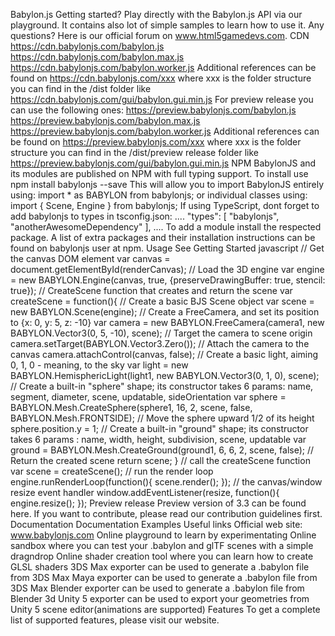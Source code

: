 Babylon.js Getting started? Play directly with the Babylon.js API via our playground. It contains also lot of simple samples to learn how to use it. Any questions? Here is our official forum on www.html5gamedevs.com. CDN https://cdn.babylonjs.com/babylon.js https://cdn.babylonjs.com/babylon.max.js https://cdn.babylonjs.com/babylon.worker.js Additional references can be found on https://cdn.babylonjs.com/xxx where xxx is the folder structure you can find in the /dist folder like https://cdn.babylonjs.com/gui/babylon.gui.min.js For preview release you can use the following ones: https://preview.babylonjs.com/babylon.js https://preview.babylonjs.com/babylon.max.js https://preview.babylonjs.com/babylon.worker.js Additional references can be found on https://preview.babylonjs.com/xxx where xxx is the folder structure you can find in the /dist/preview release folder like https://preview.babylonjs.com/gui/babylon.gui.min.js NPM BabylonJS and its modules are published on NPM with full typing support. To install use npm install babylonjs --save This will allow you to import BabylonJS entirely using: import * as BABYLON from babylonjs; or individual classes using: import { Scene, Engine } from babylonjs; If using TypeScript, dont forget to add babylonjs to types in tsconfig.json: .... "types": [ "babylonjs", "anotherAwesomeDependency" ], .... To add a module install the respected package. A list of extra packages and their installation instructions can be found on babylonjs user at npm. Usage See Getting Started javascript // Get the canvas DOM element var canvas = document.getElementById(renderCanvas); // Load the 3D engine var engine = new BABYLON.Engine(canvas, true, {preserveDrawingBuffer: true, stencil: true}); // CreateScene function that creates and return the scene var createScene = function(){ // Create a basic BJS Scene object var scene = new BABYLON.Scene(engine); // Create a FreeCamera, and set its position to {x: 0, y: 5, z: -10} var camera = new BABYLON.FreeCamera(camera1, new BABYLON.Vector3(0, 5, -10), scene); // Target the camera to scene origin camera.setTarget(BABYLON.Vector3.Zero()); // Attach the camera to the canvas camera.attachControl(canvas, false); // Create a basic light, aiming 0, 1, 0 - meaning, to the sky var light = new BABYLON.HemisphericLight(light1, new BABYLON.Vector3(0, 1, 0), scene); // Create a built-in "sphere" shape; its constructor takes 6 params: name, segment, diameter, scene, updatable, sideOrientation var sphere = BABYLON.Mesh.CreateSphere(sphere1, 16, 2, scene, false, BABYLON.Mesh.FRONTSIDE); // Move the sphere upward 1/2 of its height sphere.position.y = 1; // Create a built-in "ground" shape; its constructor takes 6 params : name, width, height, subdivision, scene, updatable var ground = BABYLON.Mesh.CreateGround(ground1, 6, 6, 2, scene, false); // Return the created scene return scene; } // call the createScene function var scene = createScene(); // run the render loop engine.runRenderLoop(function(){ scene.render(); }); // the canvas/window resize event handler window.addEventListener(resize, function(){ engine.resize(); }); Preview release Preview version of 3.3 can be found here. If you want to contribute, please read our contribution guidelines first. Documentation Documentation Examples Useful links Official web site: www.babylonjs.com Online playground to learn by experimentating Online sandbox where you can test your .babylon and glTF scenes with a simple dragndrop Online shader creation tool where you can learn how to create GLSL shaders 3DS Max exporter can be used to generate a .babylon file from 3DS Max Maya exporter can be used to generate a .babylon file from 3DS Max Blender exporter can be used to generate a .babylon file from Blender 3d Unity 5 exporter can be used to export your geometries from Unity 5 scene editor(animations are supported) Features To get a complete list of supported features, please visit our website.
